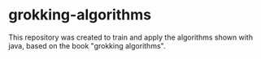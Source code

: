 # grokking-algorithms
This repository was created to train and apply the algorithms shown with java, based on the book "grokking algorithms".
